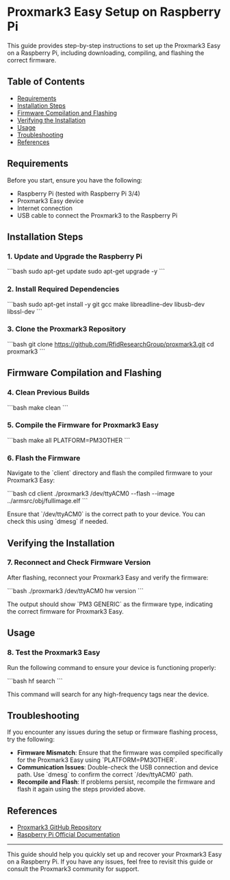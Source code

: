 
# Proxmark3 Easy Setup on Raspberry Pi

This guide provides step-by-step instructions to set up the Proxmark3 Easy on a Raspberry Pi, including downloading, compiling, and flashing the correct firmware.

## Table of Contents
- [Requirements](#requirements)
- [Installation Steps](#installation-steps)
- [Firmware Compilation and Flashing](#firmware-compilation-and-flashing)
- [Verifying the Installation](#verifying-the-installation)
- [Usage](#usage)
- [Troubleshooting](#troubleshooting)
- [References](#references)

## Requirements

Before you start, ensure you have the following:
- Raspberry Pi (tested with Raspberry Pi 3/4)
- Proxmark3 Easy device
- Internet connection
- USB cable to connect the Proxmark3 to the Raspberry Pi

## Installation Steps

### 1. Update and Upgrade the Raspberry Pi
\`\`\`bash
sudo apt-get update
sudo apt-get upgrade -y
\`\`\`

### 2. Install Required Dependencies
\`\`\`bash
sudo apt-get install -y git gcc make libreadline-dev libusb-dev libssl-dev
\`\`\`

### 3. Clone the Proxmark3 Repository
\`\`\`bash
git clone https://github.com/RfidResearchGroup/proxmark3.git
cd proxmark3
\`\`\`

## Firmware Compilation and Flashing

### 4. Clean Previous Builds
\`\`\`bash
make clean
\`\`\`

### 5. Compile the Firmware for Proxmark3 Easy
\`\`\`bash
make all PLATFORM=PM3OTHER
\`\`\`

### 6. Flash the Firmware

Navigate to the \`client\` directory and flash the compiled firmware to your Proxmark3 Easy:

\`\`\`bash
cd client
./proxmark3 /dev/ttyACM0 --flash --image ../armsrc/obj/fullimage.elf
\`\`\`

Ensure that \`/dev/ttyACM0\` is the correct path to your device. You can check this using \`dmesg\` if needed.

## Verifying the Installation

### 7. Reconnect and Check Firmware Version

After flashing, reconnect your Proxmark3 Easy and verify the firmware:

\`\`\`bash
./proxmark3 /dev/ttyACM0
hw version
\`\`\`

The output should show \`PM3 GENERIC\` as the firmware type, indicating the correct firmware for Proxmark3 Easy.

## Usage

### 8. Test the Proxmark3 Easy

Run the following command to ensure your device is functioning properly:

\`\`\`bash
hf search
\`\`\`

This command will search for any high-frequency tags near the device.

## Troubleshooting

If you encounter any issues during the setup or firmware flashing process, try the following:

- **Firmware Mismatch**: Ensure that the firmware was compiled specifically for the Proxmark3 Easy using \`PLATFORM=PM3OTHER\`.
- **Communication Issues**: Double-check the USB connection and device path. Use \`dmesg\` to confirm the correct \`/dev/ttyACM0\` path.
- **Recompile and Flash**: If problems persist, recompile the firmware and flash it again using the steps provided above.

## References

- [Proxmark3 GitHub Repository](https://github.com/RfidResearchGroup/proxmark3)
- [Raspberry Pi Official Documentation](https://www.raspberrypi.org/documentation/)

---

This guide should help you quickly set up and recover your Proxmark3 Easy on a Raspberry Pi. If you have any issues, feel free to revisit this guide or consult the Proxmark3 community for support.
